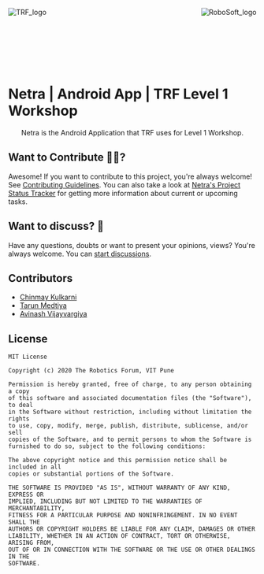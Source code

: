 <div>
  <p>
    <img align="left" src="https://github.com/avinash14022002/netra/blob/develop/.logo/The%20Robotic%20Forum%20Logo.jpg" alt="TRF_logo">
    <img align="right" src="https://github.com/avinash14022002/netra/blob/develop/.logo/RoboSoft.jpeg" alt="RoboSoft_logo">
  </p>
</div>
<br><br><br><br><br><br><br>


# Netra | Android App | TRF Level 1 Workshop 
<p align="center">
Netra is the Android Application that TRF uses for Level 1 Workshop.
</p>





## Want to Contribute 🙋‍♂️?

Awesome! If you want to contribute to this project, you're always welcome! See [Contributing Guidelines](CONTRIBUTING.md). You can also take a look at [Netra's Project Status Tracker](https://github.com/The-Robotics-Forum/netra/issues) for getting more information about current or upcoming tasks.


## Want to discuss? 💬

Have any questions, doubts or want to present your opinions, views? You're always welcome. You can [start discussions]().


## Contributors

- [Chinmay Kulkarni](https://github.com/Grandolf49)
- [Tarun Medtiya](https://github.com/tarun42)
- [Avinash Vijayvargiya](https://github.com/avinash14022002)


## License

```
MIT License

Copyright (c) 2020 The Robotics Forum, VIT Pune

Permission is hereby granted, free of charge, to any person obtaining a copy
of this software and associated documentation files (the "Software"), to deal
in the Software without restriction, including without limitation the rights
to use, copy, modify, merge, publish, distribute, sublicense, and/or sell
copies of the Software, and to permit persons to whom the Software is
furnished to do so, subject to the following conditions:

The above copyright notice and this permission notice shall be included in all
copies or substantial portions of the Software.

THE SOFTWARE IS PROVIDED "AS IS", WITHOUT WARRANTY OF ANY KIND, EXPRESS OR
IMPLIED, INCLUDING BUT NOT LIMITED TO THE WARRANTIES OF MERCHANTABILITY,
FITNESS FOR A PARTICULAR PURPOSE AND NONINFRINGEMENT. IN NO EVENT SHALL THE
AUTHORS OR COPYRIGHT HOLDERS BE LIABLE FOR ANY CLAIM, DAMAGES OR OTHER
LIABILITY, WHETHER IN AN ACTION OF CONTRACT, TORT OR OTHERWISE, ARISING FROM,
OUT OF OR IN CONNECTION WITH THE SOFTWARE OR THE USE OR OTHER DEALINGS IN THE
SOFTWARE.
```
